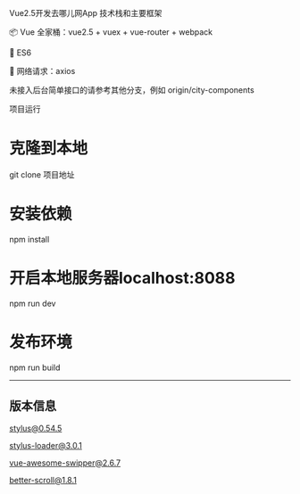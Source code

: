 Vue2.5开发去哪儿网App
技术栈和主要框架

📦 Vue 全家桶：vue2.5 + vuex + vue-router + webpack

📌 ES6

📡 网络请求：axios

未接入后台简单接口的请参考其他分支，例如 origin/city-components

项目运行

# 克隆到本地
git clone 项目地址

# 安装依赖
npm install

# 开启本地服务器localhost:8088
npm run dev

# 发布环境
npm run build

--------------------------------------------------------------------
## 版本信息 ##

stylus@0.54.5

stylus-loader@3.0.1

vue-awesome-swipper@2.6.7

better-scroll@1.8.1
